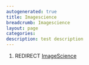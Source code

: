 ```yaml
---
autogenerated: true
title: Imagescience
breadcrumb: Imagescience
layout: page
categories: 
description: test description
---
```


1.  REDIRECT [ImageScience](ImageScience "wikilink")
